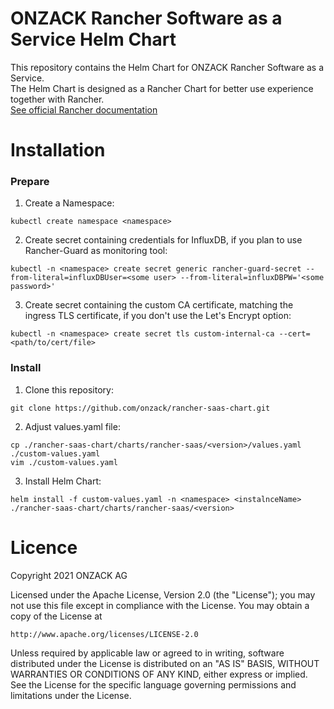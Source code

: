 # ONZACK Rancher Software as a Service Helm Chart
This repository contains the Helm Chart for ONZACK Rancher Software as a Service.  
The Helm Chart is designed as a Rancher Chart for better use experience together with Rancher.  
[See official Rancher documentation](https://rancher.com/docs/rancher/v2.x/en/helm-charts/legacy-catalogs/creating-apps/)

# Installation
### Prepare
1. Create a Namespace:
```
kubectl create namespace <namespace>
```
2. Create secret containing credentials for InfluxDB, if you plan to use Rancher-Guard as monitoring tool:
```
kubectl -n <namespace> create secret generic rancher-guard-secret --from-literal=influxDBUser=<some user> --from-literal=influxDBPW='<some password>'
```
3. Create secret containing the custom CA certificate, matching the ingress TLS certificate, if you don't use the Let's Encrypt option:
```
kubectl -n <namespace> create secret tls custom-internal-ca --cert=<path/to/cert/file>
```

### Install
1. Clone this repository:
```
git clone https://github.com/onzack/rancher-saas-chart.git
```
2. Adjust values.yaml file:
```
cp ./rancher-saas-chart/charts/rancher-saas/<version>/values.yaml ./custom-values.yaml
vim ./custom-values.yaml
```
3. Install Helm Chart:
```
helm install -f custom-values.yaml -n <namespace> <instalnceName> ./rancher-saas-chart/charts/rancher-saas/<version>
```

# Licence
Copyright 2021 ONZACK AG

Licensed under the Apache License, Version 2.0 (the "License");
you may not use this file except in compliance with the License.
You may obtain a copy of the License at

    http://www.apache.org/licenses/LICENSE-2.0

Unless required by applicable law or agreed to in writing, software
distributed under the License is distributed on an "AS IS" BASIS,
WITHOUT WARRANTIES OR CONDITIONS OF ANY KIND, either express or implied.
See the License for the specific language governing permissions and
limitations under the License.

